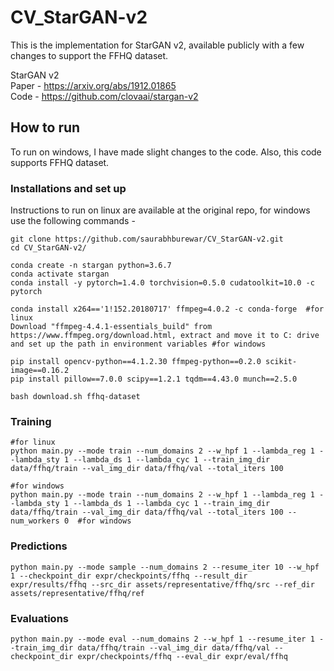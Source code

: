 # CV_StarGAN-v2

This is the implementation for StarGAN v2, available publicly with a few changes to support the FFHQ dataset. 

StarGAN v2  
Paper - https://arxiv.org/abs/1912.01865  
Code - https://github.com/clovaai/stargan-v2  

## How to run

To run on windows, I have made slight changes to the code. Also, this code supports FFHQ dataset.

### Installations and set up
Instructions to run on linux are available at the original repo, for windows use the following commands -
```
git clone https://github.com/saurabhburewar/CV_StarGAN-v2.git
cd CV_StarGAN-v2/

conda create -n stargan python=3.6.7
conda activate stargan
conda install -y pytorch=1.4.0 torchvision=0.5.0 cudatoolkit=10.0 -c pytorch

conda install x264=='1!152.20180717' ffmpeg=4.0.2 -c conda-forge  #for linux
Download "ffmpeg-4.4.1-essentials_build" from https://www.ffmpeg.org/download.html, extract and move it to C: drive and set up the path in environment variables #for windows

pip install opencv-python==4.1.2.30 ffmpeg-python==0.2.0 scikit-image==0.16.2
pip install pillow==7.0.0 scipy==1.2.1 tqdm==4.43.0 munch==2.5.0

bash download.sh ffhq-dataset
```
### Training
```
#for linux
python main.py --mode train --num_domains 2 --w_hpf 1 --lambda_reg 1 --lambda_sty 1 --lambda_ds 1 --lambda_cyc 1 --train_img_dir data/ffhq/train --val_img_dir data/ffhq/val --total_iters 100 

#for windows
python main.py --mode train --num_domains 2 --w_hpf 1 --lambda_reg 1 --lambda_sty 1 --lambda_ds 1 --lambda_cyc 1 --train_img_dir data/ffhq/train --val_img_dir data/ffhq/val --total_iters 100 --num_workers 0  #for windows
```
### Predictions
```
python main.py --mode sample --num_domains 2 --resume_iter 10 --w_hpf 1 --checkpoint_dir expr/checkpoints/ffhq --result_dir expr/results/ffhq --src_dir assets/representative/ffhq/src --ref_dir assets/representative/ffhq/ref
```
### Evaluations
```
python main.py --mode eval --num_domains 2 --w_hpf 1 --resume_iter 1 --train_img_dir data/ffhq/train --val_img_dir data/ffhq/val --checkpoint_dir expr/checkpoints/ffhq --eval_dir expr/eval/ffhq
```

